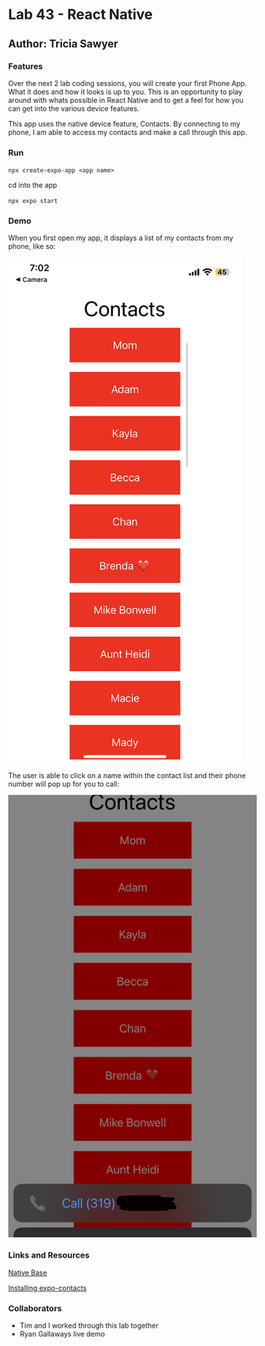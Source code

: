 # Lab 43 - React Native

## Author: Tricia Sawyer

### Features

Over the next 2 lab coding sessions, you will create your first Phone App. What it does and how it looks is up to you. This is an opportunity to play around with whats possible in React Native and to get a feel for how you can get into the various device features.

This app uses the native device feature, Contacts. By connecting to my phone, I am able to access my contacts and make a call through this app.

### Run

`npx create-expo-app <app name>`

cd into the app

`npx expo start`

### Demo

When you first open my app, it displays a list of my contacts from my phone, like so:

![Contact](/assets/contact-app.png)

The user is able to click on a name within the contact list and their phone number will pop up for you to call:

![Contact interaction](/assets/contact-app2.png)

### Links and Resources

[Native Base](https://docs.nativebase.io/?utm_source=HomePage&utm_medium=header&utm_campaign=NativeBase_3)

[Installing expo-contacts](https://www.npmjs.com/package/expo-contacts)

### Collaborators

- Tim and I worked through this lab together
- Ryan Gallaways live demo

